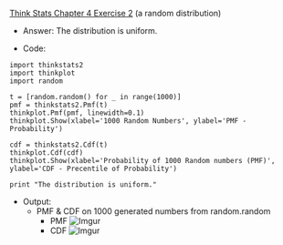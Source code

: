 [Think Stats Chapter 4 Exercise 2](http://greenteapress.com/thinkstats2/html/thinkstats2005.html#toc41) (a random distribution)

* Answer: The distribution is uniform.

* Code:
```
import thinkstats2
import thinkplot
import random

t = [random.random() for _ in range(1000)]
pmf = thinkstats2.Pmf(t)
thinkplot.Pmf(pmf, linewidth=0.1)
thinkplot.Show(xlabel='1000 Random Numbers', ylabel='PMF - Probability')

cdf = thinkstats2.Cdf(t)
thinkplot.Cdf(cdf)
thinkplot.Show(xlabel='Probability of 1000 Random numbers (PMF)', ylabel='CDF - Precentile of Probability')

print "The distribution is uniform."
```

* Output:
  * PMF & CDF on 1000 generated numbers from random.random
    * PMF
    ![Imgur](http://i.imgur.com/ZVk3phd.png)
    * CDF
    ![Imgur](http://i.imgur.com/rI8g4L2.png)
